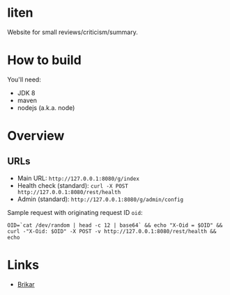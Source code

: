 liten
=====

Website for small reviews/criticism/summary.

# How to build

You'll need:

* JDK 8
* maven
* nodejs (a.k.a. node)


# Overview

## URLs

* Main URL: ``http://127.0.0.1:8080/g/index``
* Health check (standard): ``curl -X POST http://127.0.0.1:8080/rest/health``
* Admin (standard): ``http://127.0.0.1:8080/g/admin/config``

Sample request with originating request ID ``oid``:

```
OID=`cat /dev/random | head -c 12 | base64` && echo "X-Oid = $OID" && curl -"X-Oid: $OID" -X POST -v http://127.0.0.1:8080/rest/health && echo
```

# Links

* [Brikar](https://github.com/truward/brikar)

